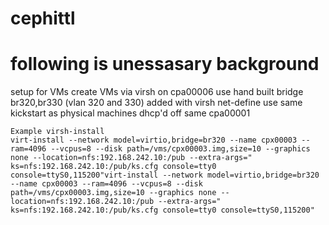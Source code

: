 # cephittl
# following is unessasary background
setup for VMs
	create VMs via virsh on cpa00006
	use hand built bridge br320,br330 (vlan 320 and 330) added with virsh net-define
	use same kickstart as physical machines
	dhcp'd off same cpa00001

	Example virsh-install
	virt-install --network model=virtio,bridge=br320 --name cpx00003 --ram=4096 --vcpus=8 --disk path=/vms/cpx00003.img,size=10 --graphics none --location=nfs:192.168.242.10:/pub --extra-args=" ks=nfs:192.168.242.10:/pub/ks.cfg console=tty0 console=ttyS0,115200"virt-install --network model=virtio,bridge=br320 --name cpx00003 --ram=4096 --vcpus=8 --disk path=/vms/cpx00003.img,size=10 --graphics none --location=nfs:192.168.242.10:/pub --extra-args=" ks=nfs:192.168.242.10:/pub/ks.cfg console=tty0 console=ttyS0,115200"
